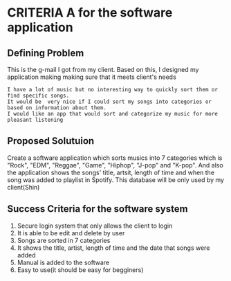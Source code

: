 # CRITERIA A for the software application #

## Defining Problem ##
This is the g-mail I got from my client. Based on this, I designed my application making making sure that it meets client's needs
```
I have a lot of music but no interesting way to quickly sort them or find specific songs. 
It would be  very nice if I could sort my songs into categories or based on information about them. 
I would like an app that would sort and categorize my music for more pleasant listening
```

## Proposed Solutuion ##
Create a software application which sorts musics into 7 categories which is "Rock", "EDM", "Reggae", "Game", "Hiphop", "J-pop" and "K-pop". And also the application shows the songs' title, artsit, length of time and when the song was added to playlist in Spotify. This database will be only used by my client(Shin)

## Success Criteria for the software system ##
1. Secure login system that only allows the client to login
1. It is able to be edit and delete by user
1. Songs are sorted in 7 categories 
1. It shows the title, artist, length of time and the date that songs were added
1. Manual is added to the software
1. Easy to use(it should be easy for begginers)


